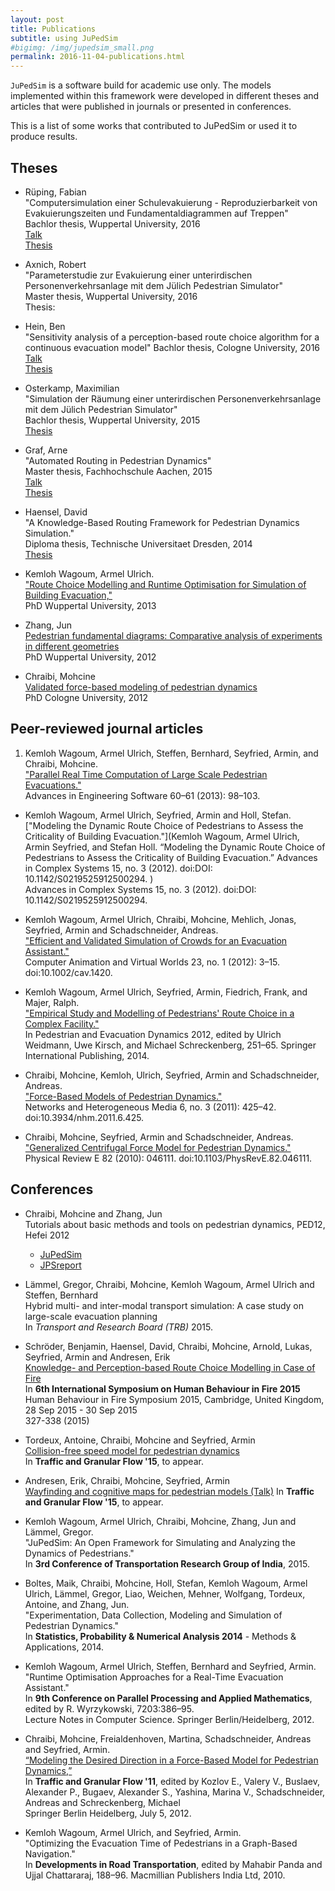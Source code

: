 ```yaml
---
layout: post
title: Publications
subtitle: using JuPedSim
#bigimg: /img/jupedsim_small.png
permalink: 2016-11-04-publications.html
---
```




`JuPedSim` is a software build for academic use only.
The models implemented within this framework were developed in different
theses and articles that were published in journals or presented in conferences.

This is a list of some works that contributed to JuPedSim or used it to
produce results.

## Theses
- Rüping, Fabian  
   "Computersimulation einer Schulevakuierung - Reproduzierbarkeit von Evakuierungszeiten und Fundamentaldiagrammen auf Treppen"  
   Bachlor thesis, Wuppertal University, 2016  
   [Talk](https://fz-juelich.sciebo.de/index.php/s/XuaUZU1CsbpQ4d9)  
   [Thesis](https://fz-juelich.sciebo.de/index.php/s/AHaUuNaEjDCs4HC)  
   
-  Axnich, Robert  
  "Parameterstudie zur Evakuierung einer unterirdischen Personenverkehrsanlage mit dem Jülich Pedestrian Simulator"  
  Master thesis, Wuppertal University, 2016  
  Thesis:   
  
- Hein, Ben  
   "Sensitivity analysis of a perception-based route choice algorithm for a continuous evacuation model"
   Bachlor thesis, Cologne University, 2016  
   [Talk](https://fz-juelich.sciebo.de/index.php/s/a3yxiC4nHGYL4lC)  
   [Thesis](https://fz-juelich.sciebo.de/index.php/s/If9iq6S8HI5I9Qh)  
   
- Osterkamp, Maximilian  
   "Simulation der Räumung einer unterirdischen Personenverkehrsanlage mit dem Jülich Pedestrian Simulator"  
   Bachlor thesis, Wuppertal University, 2015  
   [Thesis](https://fz-juelich.sciebo.de/index.php/s/yn3akbFBhZyDkPA)  
   
- Graf, Arne  
    "Automated Routing in Pedestrian Dynamics"  
    Master thesis, Fachhochschule Aachen, 2015  
    [Talk](https://fz-juelich.sciebo.de/index.php/s/s1ORGTUssCsHDHC)  
    [Thesis](https://fz-juelich.sciebo.de/index.php/s/VFnUCH2gtz1mSoL)  

- Haensel, David  
    "A Knowledge-Based Routing Framework for Pedestrian Dynamics Simulation."  
    Diploma thesis, Technische Universitaet Dresden, 2014  
    [Thesis](https://fz-juelich.sciebo.de/index.php/s/KLqTvhmk0OJr8dm)  

- Kemloh Wagoum, Armel Ulrich.  
    ["Route Choice Modelling and Runtime Optimisation for Simulation of Building Evacuation,"](http://hdl.handle.net/2128/5407)  
    PhD Wuppertal University, 2013

- Zhang, Jun  
    [Pedestrian fundamental diagrams: Comparative analysis of experiments in different geometries](http://hdl.handle.net/2128/4898)  
    PhD Wuppertal University, 2012

- Chraibi, Mohcine  
    [Validated force-based modeling of pedestrian dynamics](http://hdl.handle.net/2128/4601)  
    PhD Cologne University, 2012
  

## Peer-reviewed journal articles
1. Kemloh Wagoum, Armel Ulrich, Steffen, Bernhard, Seyfried, Armin,  and Chraibi, Mohcine.  
    ["Parallel Real Time Computation of Large Scale Pedestrian Evacuations."](http://dx.doi.org/10.1016/j.advengsoft.2012.10.001)  
    Advances in Engineering Software 60–61 (2013): 98–103.

- Kemloh Wagoum, Armel Ulrich, Seyfried, Armin and Holl, Stefan.  
    ["Modeling the Dynamic Route Choice of Pedestrians to Assess the Criticality of Building Evacuation."](Kemloh Wagoum, Armel Ulrich, Armin Seyfried, and Stefan Holl. “Modeling the Dynamic Route Choice of Pedestrians to Assess the Criticality of Building Evacuation.” Advances in Complex Systems 15, no. 3 (2012). doi:DOI: 10.1142/S0219525912500294.
)  
    Advances in Complex Systems 15, no. 3 (2012). doi:DOI: 10.1142/S0219525912500294.

- Kemloh Wagoum, Armel Ulrich, Chraibi, Mohcine, Mehlich, Jonas,  Seyfried, Armin  and Schadschneider, Andreas.   
    ["Efficient and Validated Simulation of Crowds for an Evacuation Assistant."](http://onlinelibrary.wiley.com/doi/10.1002/cav.1420/abstract;jsessionid=3BBCD2C5931835C61496545BFCD470CD.f04t03)  
    Computer Animation and Virtual Worlds 23, no. 1 (2012): 3–15. doi:10.1002/cav.1420.

- Kemloh Wagoum, Armel Ulrich, Seyfried, Armin, Fiedrich, Frank, and  Majer, Ralph.  
    ["Empirical Study and Modelling of Pedestrians' Route Choice in a Complex Facility."](http://dx.doi.org/10.1007/978-3-319-02447-9_20)  
    In Pedestrian and Evacuation Dynamics 2012, edited by Ulrich Weidmann, Uwe Kirsch, and Michael Schreckenberg, 251–65.
    Springer International Publishing, 2014.
    
- Chraibi, Mohcine,  Kemloh, Ulrich, Seyfried, Armin and Schadschneider, Andreas.  
    ["Force-Based Models of Pedestrian Dynamics."](http://aimsciences.org/journals/displayPaper.jsp?paperID=6440)  
    Networks and Heterogeneous Media 6, no. 3 (2011): 425–42. doi:10.3934/nhm.2011.6.425.

- Chraibi, Mohcine, Seyfried, Armin and Schadschneider, Andreas.  
    ["Generalized Centrifugal Force Model for Pedestrian Dynamics."](http://journals.aps.org/pre/abstract/10.1103/PhysRevE.82.046111)  
    Physical Review E 82 (2010): 046111. doi:10.1103/PhysRevE.82.046111.



## Conferences
- Chraibi, Mohcine and Zhang, Jun  
    Tutorials about basic methods and tools on pedestrian dynamics, PED12, Hefei 2012
    - [JuPedSim](https://fz-juelich.sciebo.de/index.php/s/X61OxgkjjUBqp9v)  
    - [JPSreport](https://fz-juelich.sciebo.de/index.php/s/0Q5drRRzPSkJR8j)
    
- Lämmel, Gregor, Chraibi, Mohcine, Kemloh Wagoum, Armel Ulrich and Steffen, Bernhard  
    Hybrid multi- and inter-modal transport simulation: A case study on large-scale evacuation planning  
    In *Transport and Research Board (TRB)* 2015.

- Schröder, Benjamin, Haensel, David, Chraibi, Mohcine, Arnold, Lukas, Seyfried, Armin and Andresen, Erik  
    [Knowledge- and Perception-based Route Choice Modelling in Case of Fire](http://juser.fz-juelich.de/record/255940)  
    In **6th International Symposium on Human Behaviour in Fire 2015**  
    Human Behaviour in Fire Symposium 2015, Cambridge, United Kingdom, 28 Sep 2015 - 30 Sep 2015  
    327-338 (2015)
    
- Tordeux, Antoine, Chraibi, Mohcine and Seyfried, Armin  
    [Collision-free speed model for pedestrian dynamics](http://arxiv.org/abs/1512.05597)  
    In **Traffic and Granular Flow  '15**, to appear.

- Andresen, Erik, Chraibi, Mohcine, Seyfried, Armin  
     [Wayfinding and cognitive maps for pedestrian models (Talk)](http://www.citg.tudelft.nl/fileadmin/Faculteit/CiTG/Over_de_faculteit/Afdelingen/Afdeling_Transport_en_Planning/conference/tgf15/presentations/wednesday/session_a/Andresen_tgf2015.pdf)
     In **Traffic and Granular Flow  '15**, to appear.
     
- Kemloh Wagoum, Armel Ulrich, Chraibi, Mohcine, Zhang, Jun and Lämmel, Gregor.  
    "JuPedSim: An Open Framework for Simulating and Analyzing the Dynamics of Pedestrians."  
    In **3rd Conference of Transportation Research Group of India**, 2015.

- Boltes, Maik, Chraibi, Mohcine, Holl, Stefan, Kemloh Wagoum, Armel Ulrich, Lämmel, Gregor, Liao, Weichen, Mehner, Wolfgang, Tordeux, Antoine,  and Zhang, Jun.  
    "Experimentation, Data Collection, Modeling and Simulation of Pedestrian Dynamics."  
    In **Statistics, Probability & Numerical Analysis 2014** - Methods & Applications, 2014.

- Kemloh Wagoum, Armel Ulrich, Steffen, Bernhard and Seyfried, Armin.  
    "Runtime Optimisation Approaches for a Real-Time Evacuation Assistant."  
    In **9th Conference on Parallel Processing and Applied Mathematics**, edited by R. Wyrzykowski, 7203:386–95.  
    Lecture Notes in Computer Science. Springer Berlin/Heidelberg, 2012.

- Chraibi, Mohcine, Freialdenhoven, Martina, Schadschneider, Andreas and Seyfried, Armin.  
    [“Modeling the Desired Direction in a Force-Based Model for Pedestrian Dynamics,”](http://dx.doi.org/10.1007/978-3-642-39669-4_25)  
    In **Traffic and Granular Flow  '11**, edited by Kozlov E., Valery V., Buslaev, Alexander P., Bugaev, Alexander S., Yashina, Marina V., Schadschneider, Andreas and Schreckenberg, Michael  
    Springer Berlin Heidelberg, July 5, 2012.

- Kemloh Wagoum, Armel Ulrich, and Seyfried, Armin.  
    "Optimizing the Evacuation Time of Pedestrians in a Graph-Based Navigation."  
    In **Developments in Road Transportation**, edited by Mahabir Panda and Ujjal Chattararaj, 188–96. Macmillian Publishers India Ltd, 2010.  
